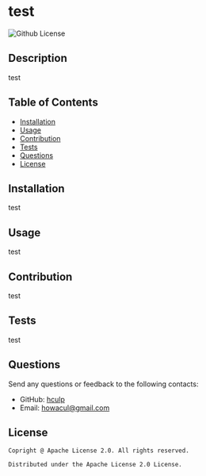 # test
  ![Github License](https://img.shields.io/badge/license-Apache%20License%202.0-brightgreen)
  

  ## Description

  test

  ## Table of Contents

  * [Installation](#installation)
  * [Usage](#usage)
  * [Contribution](#contribution)
  * [Tests](#test)
  * [Questions](#questions)
  * [License](#license)

  ## Installation

  test

  ## Usage

  test

  ## Contribution

  test

  ## Tests

  test

  ## Questions

  Send any questions or feedback to the following contacts:

  * GitHub: [hculp](https://github.com/hculp)
  * Email: [howacul@gmail.com](mailto:howacul@gmail.com)
  
  ## License

    Copright @ Apache License 2.0. All rights reserved.       
    
    Distributed under the Apache License 2.0 License.
